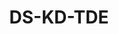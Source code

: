 ---
id: 1
title: "DS-KD-TDE"
slug: "video-1"
subTitle: "Touch Display Module with EM Card Reader"
category: "videointercom"
imgCard: "/src/assets/images/videointercom/DS-KD-TDE/DS-KD-TDE-1.webp"
imgAlt: "DS-KD-TDE"
thumbnails: [
  "/src/assets/images/videointercom/DS-KD-TDE/DS-KD-TDE-1.webp",
]
features: [
  "4-inch touch display with EM card reader for modular door station",
  "Displays dial pad, PIN unlock, contact list, and advertisements",
  "Stores up to 2000 contacts for easy access",
  "Rugged design with IP65 water/dust resistance and IK08 impact protection",
  "Multi-language support for global usability",
]
rating: 4.5
reviewCount: 50
specifications: {
  System_parameters: {
    Operation_system: "Linux",
    ROM: "32 MB",
    RAM: "128 MB"
  },
  Display_parameters: {
    Screen_size: "4-inch",
    Type: "IPS",
    Resolution: "480 × 480",
    Brightness: "Adjustable, Max.500 cd/m2"
  },
  Audio_parameters: {
    Audio_input: "/",
    Audio_compression_standard: "/",
    Audio_output: "1 buzzer",
    Audio_compression_bitrate: "/",
    Audio_quality: "/",
    Volume_adjustment: "/",
    Loudspeaker_consumption: "/"
  },
  Network_parameters: {
    Wireless_network: "AP mode"
  },
  Authentication: {
    Card_reading_frequency: "125 KHz",
    Card_reading_distance: "2 cm",
    Card_type: "EM card"
  }
}
---